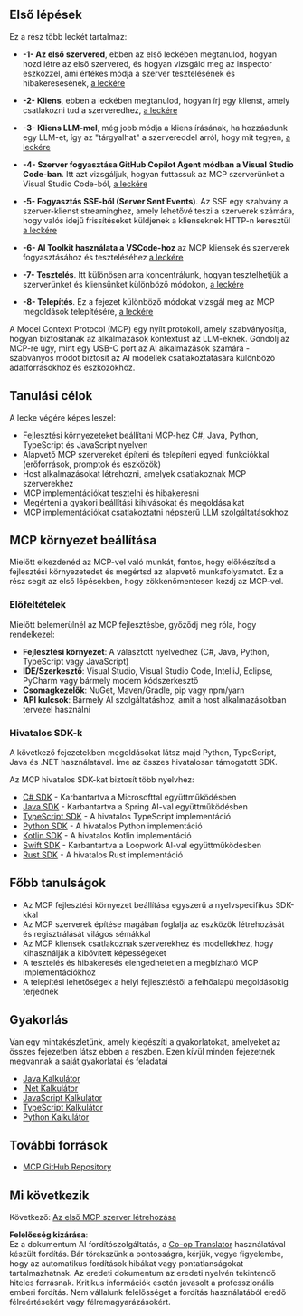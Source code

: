 <!--
CO_OP_TRANSLATOR_METADATA:
{
  "original_hash": "8fdd5786214b32ad33d8b5cf9012a0f7",
  "translation_date": "2025-05-17T08:14:08+00:00",
  "source_file": "03-GettingStarted/README.md",
  "language_code": "hu"
}
-->
## Első lépések

Ez a rész több leckét tartalmaz:

- **-1- Az első szervered**, ebben az első leckében megtanulod, hogyan hozd létre az első szervered, és hogyan vizsgáld meg az inspector eszközzel, ami értékes módja a szerver tesztelésének és hibakeresésének, [a leckére](/03-GettingStarted/01-first-server/README.md)

- **-2- Kliens**, ebben a leckében megtanulod, hogyan írj egy klienst, amely csatlakozni tud a szerveredhez, [a leckére](/03-GettingStarted/02-client/README.md)

- **-3- Kliens LLM-mel**, még jobb módja a kliens írásának, ha hozzáadunk egy LLM-et, így az "tárgyalhat" a szervereddel arról, hogy mit tegyen, [a leckére](/03-GettingStarted/03-llm-client/README.md)

- **-4- Szerver fogyasztása GitHub Copilot Agent módban a Visual Studio Code-ban**. Itt azt vizsgáljuk, hogyan futtassuk az MCP szerverünket a Visual Studio Code-ból, [a leckére](/03-GettingStarted/04-vscode/README.md)

- **-5- Fogyasztás SSE-ből (Server Sent Events)**. Az SSE egy szabvány a szerver-klienst streaminghez, amely lehetővé teszi a szerverek számára, hogy valós idejű frissítéseket küldjenek a klienseknek HTTP-n keresztül [a leckére](/03-GettingStarted/05-sse-server/README.md)

- **-6- AI Toolkit használata a VSCode-hoz** az MCP kliensek és szerverek fogyasztásához és teszteléséhez [a leckére](/03-GettingStarted/06-aitk/README.md)

- **-7- Tesztelés**. Itt különösen arra koncentrálunk, hogyan tesztelhetjük a szerverünket és kliensünket különböző módokon, [a leckére](/03-GettingStarted/07-testing/README.md)

- **-8- Telepítés**. Ez a fejezet különböző módokat vizsgál meg az MCP megoldások telepítésére, [a leckére](/03-GettingStarted/08-deployment/README.md)

A Model Context Protocol (MCP) egy nyílt protokoll, amely szabványosítja, hogyan biztosítanak az alkalmazások kontextust az LLM-eknek. Gondolj az MCP-re úgy, mint egy USB-C port az AI alkalmazások számára - szabványos módot biztosít az AI modellek csatlakoztatására különböző adatforrásokhoz és eszközökhöz.

## Tanulási célok

A lecke végére képes leszel:

- Fejlesztési környezeteket beállítani MCP-hez C#, Java, Python, TypeScript és JavaScript nyelven
- Alapvető MCP szervereket építeni és telepíteni egyedi funkciókkal (erőforrások, promptok és eszközök)
- Host alkalmazásokat létrehozni, amelyek csatlakoznak MCP szerverekhez
- MCP implementációkat tesztelni és hibakeresni
- Megérteni a gyakori beállítási kihívásokat és megoldásaikat
- MCP implementációkat csatlakoztatni népszerű LLM szolgáltatásokhoz

## MCP környezet beállítása

Mielőtt elkezdenéd az MCP-vel való munkát, fontos, hogy előkészítsd a fejlesztési környezetedet és megértsd az alapvető munkafolyamatot. Ez a rész segít az első lépésekben, hogy zökkenőmentesen kezdj az MCP-vel.

### Előfeltételek

Mielőtt belemerülnél az MCP fejlesztésbe, győződj meg róla, hogy rendelkezel:

- **Fejlesztési környezet**: A választott nyelvedhez (C#, Java, Python, TypeScript vagy JavaScript)
- **IDE/Szerkesztő**: Visual Studio, Visual Studio Code, IntelliJ, Eclipse, PyCharm vagy bármely modern kódszerkesztő
- **Csomagkezelők**: NuGet, Maven/Gradle, pip vagy npm/yarn
- **API kulcsok**: Bármely AI szolgáltatáshoz, amit a host alkalmazásokban tervezel használni

### Hivatalos SDK-k

A következő fejezetekben megoldásokat látsz majd Python, TypeScript, Java és .NET használatával. Íme az összes hivatalosan támogatott SDK.

Az MCP hivatalos SDK-kat biztosít több nyelvhez:
- [C# SDK](https://github.com/modelcontextprotocol/csharp-sdk) - Karbantartva a Microsofttal együttműködésben
- [Java SDK](https://github.com/modelcontextprotocol/java-sdk) - Karbantartva a Spring AI-val együttműködésben
- [TypeScript SDK](https://github.com/modelcontextprotocol/typescript-sdk) - A hivatalos TypeScript implementáció
- [Python SDK](https://github.com/modelcontextprotocol/python-sdk) - A hivatalos Python implementáció
- [Kotlin SDK](https://github.com/modelcontextprotocol/kotlin-sdk) - A hivatalos Kotlin implementáció
- [Swift SDK](https://github.com/modelcontextprotocol/swift-sdk) - Karbantartva a Loopwork AI-val együttműködésben
- [Rust SDK](https://github.com/modelcontextprotocol/rust-sdk) - A hivatalos Rust implementáció

## Főbb tanulságok

- Az MCP fejlesztési környezet beállítása egyszerű a nyelvspecifikus SDK-kkal
- Az MCP szerverek építése magában foglalja az eszközök létrehozását és regisztrálását világos sémákkal
- Az MCP kliensek csatlakoznak szerverekhez és modellekhez, hogy kihasználják a kibővített képességeket
- A tesztelés és hibakeresés elengedhetetlen a megbízható MCP implementációkhoz
- A telepítési lehetőségek a helyi fejlesztéstől a felhőalapú megoldásokig terjednek

## Gyakorlás

Van egy mintakészletünk, amely kiegészíti a gyakorlatokat, amelyeket az összes fejezetben látsz ebben a részben. Ezen kívül minden fejezetnek megvannak a saját gyakorlatai és feladatai

- [Java Kalkulátor](./samples/java/calculator/README.md)
- [.Net Kalkulátor](../../../03-GettingStarted/samples/csharp)
- [JavaScript Kalkulátor](./samples/javascript/README.md)
- [TypeScript Kalkulátor](./samples/typescript/README.md)
- [Python Kalkulátor](../../../03-GettingStarted/samples/python)

## További források

- [MCP GitHub Repository](https://github.com/microsoft/mcp-for-beginners)

## Mi következik

Következő: [Az első MCP szerver létrehozása](/03-GettingStarted/01-first-server/README.md)

**Felelősség kizárása**:  
Ez a dokumentum AI fordítószolgáltatás, a [Co-op Translator](https://github.com/Azure/co-op-translator) használatával készült fordítás. Bár törekszünk a pontosságra, kérjük, vegye figyelembe, hogy az automatikus fordítások hibákat vagy pontatlanságokat tartalmazhatnak. Az eredeti dokumentum az eredeti nyelvén tekintendő hiteles forrásnak. Kritikus információk esetén javasolt a professzionális emberi fordítás. Nem vállalunk felelősséget a fordítás használatából eredő félreértésekért vagy félremagyarázásokért.